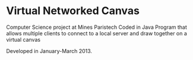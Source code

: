 Virtual Networked Canvas
========================

Computer Science project at Mines Paristech
Coded in Java
Program that allows multiple clients to connect to a local server and draw together on a virtual canvas

Developed in January-March 2013.
